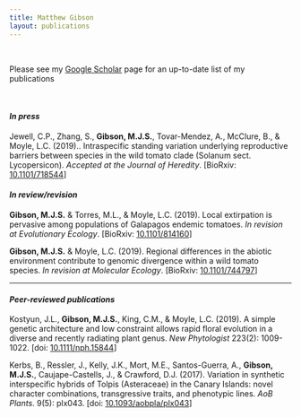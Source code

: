 ```yaml
---
title: Matthew Gibson
layout: publications
---
```

<br>

Please see my <a href="https://scholar.google.com/citations?user=EmLgNEEAAAAJ&hl=en">Google Scholar</a> page for an up-to-date list of my publications

<br>

#### *In press*

Jewell, C.P., Zhang, S., **Gibson, M.J.S.**, Tovar-Mendez, A., McClure, B., & Moyle, L.C. (2019).. Intraspecific standing variation underlying reproductive barriers between species in the wild tomato clade (Solanum sect. Lycopersicon). *Accepted at the Journal of Heredity*. [BioRxiv: <a href="https://doi.org/10.1101/718544">10.1101/718544</a>]

#### *In review/revision*

**Gibson, M.J.S.** & Torres, M.L., & Moyle, L.C. (2019). Local extirpation is pervasive among populations of Galapagos endemic tomatoes. *In revision at Evolutionary Ecology*. [BioRxiv: <a href="https://doi.org/10.1101/814160">10.1101/814160</a>]

**Gibson, M.J.S.** & Moyle, L.C. (2019). Regional differences in the abiotic environment contribute to genomic divergence within a wild tomato species. *In revision at Molecular Ecology*. [BioRxiv: <a href="https://doi.org/10.1101/744797">10.1101/744797</a>]

<hr>

#### *Peer-reviewed publications*

Kostyun, J.L., **Gibson, M.J.S.**, King, C.M., & Moyle, L.C. (2019). A simple genetic architecture and low constraint allows rapid floral evolution in a diverse and recently radiating plant genus. *New Phytologist* 223(2): 1009-1022. [doi: <a href="https://doi.org/10.1111/nph.15844">10.1111/nph.15844</a>]

Kerbs, B., Ressler, J., Kelly, J.K., Mort, M.E., Santos-Guerra, A., **Gibson, M.J.S.**, Caujape-Castells, J., & Crawford, D.J. (2017). Variation in synthetic interspecific hybrids of Tolpis (Asteraceae) in the Canary Islands: novel character combinations, transgressive traits, and phenotypic lines. *AoB Plants*. 9(5): plx043. [doi: <a href="https://doi.org/10.1093/aobpla/plx043">10.1093/aobpla/plx043</a>]
